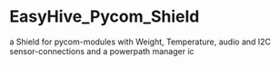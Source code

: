 # EasyHive_Pycom_Shield
a Shield for pycom-modules with Weight, Temperature, audio and I2C sensor-connections and a powerpath manager ic
